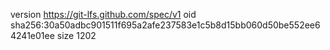 version https://git-lfs.github.com/spec/v1
oid sha256:30a50adbc901511f695a2afe237583e1c5b8d15bb060d50be552ee64241e01ee
size 1202
